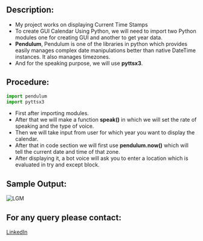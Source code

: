 ## Description:
- My project works on displaying Current Time Stamps
- To create GUI Calendar Using Python, we will need to import two Python modules one for creating GUI and another to get year data.
- **Pendulum**, Pendulum is one of the libraries in python which provides easily manages complex date manipulations better than native DateTime instances. It also manages timezones.
- And for the speaking purpose, we will use **pyttsx3**.

## Procedure: 
```python
import pendulum
import pyttsx3  
```
- First after importing modules.
- After that we will make a function **speak()** in which we will set the rate of speaking and the type of voice.
- Then we will take input from user for which year you want to display the calendar.
- After that in code section we will first use **pendulum.now()** which will tell the current date and time of that zone.
- After displaying it, a bot voice will ask you to enter a location which is evaluated in try and except block.

## Sample Output:
![LGM](https://github.com/AmitGupta700/Awesome_Python_Scripts/blob/main/AutomationScripts/Current%20Time%20Stamps/Images/Output.png)

## For any query please contact:
<a href="https://www.linkedin.com/in/amit-gupta-681206191/">LinkedIn</a>
